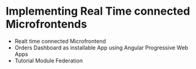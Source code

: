 # Implementing Real Time connected Microfrontends

- Realt time connected Microfrontend
- Orders Dashboard as installable App using Angular Progressive Web Apps
- Tutorial Module Federation